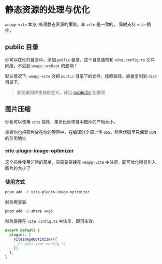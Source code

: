 # 静态资源的处理与优化

`weapp-vite` 本身, 处理静态资源的策略，和 `vite` 是一致的， 同时支持 `vite` 插件，

## public 目录

你可以在你的目录中，添加 `public` 目录，这个目录通常和 `vite.config.ts` 文件同级，不受到 `weapp.srcRoot` 的影响！

默认情况下, `weapp-vite` 会把 `public` 目录下的文件，按照路径，直接复制到 `dist` 目录下，

> 此配置同样支持自定义，详见 [publicDir](https://cn.vite.dev/config/shared-options#publicdir) 配置项

## 图片压缩

你也可以使用 `vite` 插件，来优化你项目中图片的产物大小，

或者你也把图片放在你的项目中，在编译时全部上传 `OSS`，然后代码里只保留 `CDN` 的引用地址

### vite-plugin-image-optimizer

这个插件使用非常的简单，只需要直接在 `weapp-vite` 中注册，即可优化所有引入图片的大小了

### 使用方式

```bash
pnpm add -D vite-plugin-image-optimizer
```

然后再安装:

```bash
pnpm add -D sharp svgo
```

然后直接在 `vite.config.ts` 中注册，即可生效:

```ts
export default {
  plugins: [
    ViteImageOptimizer({
      /* pass your config */
    }),
  ],
}
```
